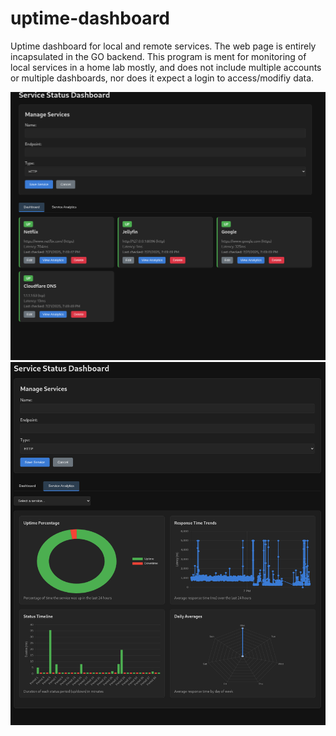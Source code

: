 # uptime-dashboard
 Uptime dashboard for local and remote services.
 The web page is entirely incapsulated in the GO backend.
 This program is ment for monitoring of local services in a home lab mostly, and does not include multiple accounts or multiple dashboards, nor does it expect a login to access/modifiy data.

 
![Alt text](images/MainDashboard.png)
![Alt text](images/AnalyticsTab.png)
